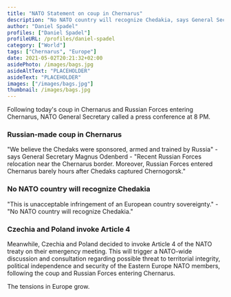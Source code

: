 ```yaml
---
title: "NATO Statement on coup in Chernarus"
description: "No NATO country will recognize Chedakia, says General Secretary Magnus Odenberg"
author: "Daniel Spadel"
profiles: ["Daniel Spadel"]
profileURL: /profiles/daniel-spadel
category: ["World"]
tags: ["Chernarus", "Europe"]
date: 2021-05-02T20:21:32+02:00
asidePhoto: /images/bags.jpg
asideAltText: "PLACEHOLDER"
asideText: "PLACEHOLDER"
images: ["/images/bags.jpg"]
thumbnail: /images/bags.jpg
---
```


Following today's coup in Chernarus and Russian Forces entering Chernarus, NATO General Secretary called a press conference at 8 PM.

### Russian-made coup in Chernarus

"We believe the Chedaks were sponsored, armed and trained by Russia" - says General Secretary Magnus Odenberd - "Recent Russian Forces relocation near the Chernarus border. Moreover, Russian Forces entered Chernarus barely hours after Chedaks captured Chernogorsk."

### No NATO country will recognize Chedakia

"This is unacceptable infringement of an European country sovereignty." - "No NATO country will recognize Chedakia."

### Czechia and Poland invoke Article 4

Meanwhile, Czechia and Poland decided to invoke Article 4 of the NATO treaty on their emergency meeting. This will trigger a NATO-wide discussion and consultation regarding possible threat to territorial integrity, political independence and security of the Eastern Europe NATO members, following the coup and Russian Forces entering Chernarus.

The tensions in Europe grow.

